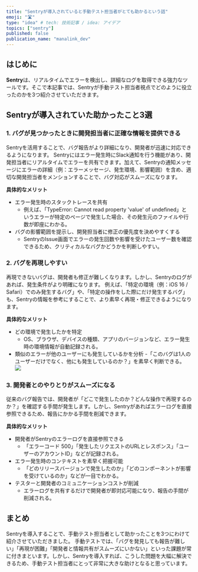 ```yaml
---
title: "Sentryが導入されていると手動テスト担当者がとても助かるという話"
emoji: "🛣️"
type: "idea" # tech: 技術記事 / idea: アイデア
topics: ["sentry"]
published: false
publication_name: "manalink_dev"
---
```

## はじめに
**Sentry**は、リアルタイムでエラーを検出し、詳細なログを取得できる強力なツールです。そこで本記事では、Sentryが手動テスト担当者視点でどのように役立ったのかを3つ紹介させていただきます。

## Sentryが導入されていた助かったこと3選

### 1. バグが見つかったときに開発担当者に正確な情報を提供できる
Sentryを活用することで、バグ報告がより詳細になり、開発者が迅速に対応できるようになります。
Sentryにはエラー発生時にSlack通知を行う機能があり、開発担当者にリアルタイムでエラーを共有できます。加えて、Sentryの通知メッセージにエラーの詳細（例：エラーメッセージ、発生環境、影響範囲）を含め、適切な開発担当者をメンションすることで、バグ対応がスムーズになります。

**具体的なメリット**
- エラー発生時のスタックトレースを共有
  - 例えば、「TypeError: Cannot read property 'value' of undefined」というエラーが特定のページで発生した場合、その発生元のファイルや行数が即座にわかる。
- バグの影響範囲を提示し、開発担当者に修正の優先度を決めやすくする
  - SentryのIssue画面でエラーの発生回数や影響を受けたユーザー数を確認できるため、クリティカルなバグかどうかを判断しやすい。

### 2. バグを再現しやすい
再現できないバグは、開発者も修正が難しくなります。しかし、Sentryのログがあれば、発生条件がより明確になります。
例えば、「特定の環境（例：iOS 16 / Safari）でのみ発生するバグ」や、「特定の操作をした際にだけ発生するバグ」も、Sentryの情報を参考にすることで、より素早く再現・修正できるようになります。

**具体的なメリット**
- どの環境で発生したかを特定
  - OS、ブラウザ、デバイスの種類、アプリのバージョンなど、エラー発生時の環境情報が自動記録される。
- 類似のエラーが他のユーザーにも発生しているかを分析
  -「このバグは1人のユーザーだけでなく、他にも発生しているのか？」を素早く判断できる。
  ![](https://storage.googleapis.com/zenn-user-upload/a51056df2ba4-20250314.png)

### 3. 開発者とのやりとりがスムーズになる
従来のバグ報告では、開発者が「どこで発生したのか？どんな操作で再現するのか？」を確認する手間が発生します。しかし、Sentryがあればエラーログを直接参照できるため、報告にかかる手間を削減できます。

**具体的なメリット**
- 開発者がSentryのエラーログを直接参照できる
  - 「エラーコード 500」「発生したリクエストのURLとレスポンス」「ユーザーのアカウントID」などが記録される。
- エラー発生時のコンテキストを素早く把握可能
  - 「どのリリースバージョンで発生したのか」「どのコンポーネントが影響を受けているのか」などが一目でわかる。
- テスターと開発者のコミュニケーションコストが削減
  - エラーログを共有するだけで開発者が即対応可能になり、報告の手間が削減される。

## まとめ
Sentryを導入することで、手動テスト担当者として助かったことを3つにわけて紹介させていただきました。
手動テストでは、「バグを発見しても報告が難しい」「再現が困難」「開発者と情報共有がスムーズにいかない」といった課題が常に付きまといます。しかし、Sentryを導入すれば、こうした問題を大幅に解決できるため、手動テスト担当者にとって非常に大きな助けとなると思っています。
